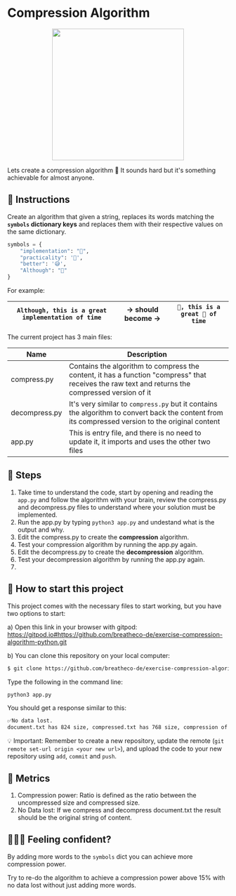 # Compression Algorithm

<p align="center">
    <img height="300" src="https://raw.githubusercontent.com/breatheco-de/exercise-compression-algorithm-python/master/preview.png" />
</p>

Lets create a compression algorithm 🤯
It sounds hard but it's something achievable for almost anyone.

## 📝 Instructions

Create an algorithm that given a string, replaces its words matching the **`symbols` dictionary keys** and replaces them with their respective values on the same dictionary.

```python
symbols = {
    "implementation": "🤯",
    "practicality": '🤩',
    "better": '😅',
    "Although": "🥺"
}
```

For example:

| `Although, this is a great implementation of time` | → should become → | `🥺, this is a great 🤯 of time` |
| -------- | ------ | -------- |

The current project has 3 main files:

| Name | Description |
| -------- | ------ |
| compress.py | Contains the algorithm to compress the content, it has a function "compress" that receives the raw text and returns the compressed version of it |
| decompress.py | It's very similar to `compress.py` but it contains the algorithm to convert back the content from its compressed version to the original content |
| app.py | This is entry file, and there is no need to update it, it imports and uses the other two files |


## 🔢 Steps

1. Take time to understand the code, start by opening and reading the `app.py` and follow the algorithm with your brain, review the compress.py and decompress.py files to understand where your solution must be implemented.
2. Run the app.py by typing `python3 app.py` and undestand what is the output and why.
3. Edit the compress.py to create the **compression** algorithm.
4. Test your compression algorithm by running the app.py again.
5. Edit the decompress.py to create the **decompression** algorithm.
6. Test your decompression algorithm by running the app.py again.
7. 
## 🌱  How to start this project

This project comes with the necessary files to start working, but you have two options to start:

a) Open this link in your browser with gitpod: https://gitpod.io#https://github.com/breatheco-de/exercise-compression-algorithm-python.git

b) You can clone this repository on your local computer:
```sh
$ git clone https://github.com/breatheco-de/exercise-compression-algorithm-python.git
````

Type the following in the command line:

```bash
python3 app.py
```

You should get a response similar to this:
```bash
✅No data lost.
document.txt has 824 size, compressed.txt has 768 size, compression of 7% in 0.0003972053527832031 seconds 
````

💡 Important: Remember to create a new repository, update the remote (`git remote set-url origin <your new url>`), and upload the code to your new repository using `add`, `commit` and `push`.


## 🎯 Metrics

1. Compression power: Ratio is defined as the ratio between the uncompressed size and compressed size.
2. No Data lost: If we compress and decompress document.txt the result should be the original string of content.

## 🍩🍬🍭 Feeling confident?

By adding more words to the `symbols` dict you can achieve more compression power.  

Try to re-do the algorithm to achieve a compression power above 15% with no data lost without just adding more words.
